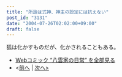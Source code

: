 ```yaml
---
title: "所詮は式神、神主の設定には抗えない"
post_id: "3131"
date: "2004-07-26T02:02:00+09:00"
draft: false
---
```



狐は化かすものだが、化かされることもある。

  * [Webコミック “八雲家の日常” を全部見る](/tag/yakumo-family?order=ASC)
  * <[前へ](/3129) | [次へ>](/3132)
